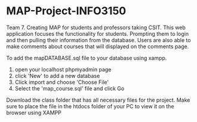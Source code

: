 # MAP-Project-INFO3150
Team 7. Creating MAP for students and professors taking CSIT.
This web application focuses the functionality for students. Prompting them to login and then pulling their information from the database. Users are also able to make comments about courses that will displayed on the comments page. 


To add the mapDATABASE.sql file to your database using xampp.
  1. open your localhost phpmyadmin page
  2. click 'New' to add a new database
  3. Click import and choose 'Choose File'
  4. Select the 'map_course.sql' file and click Go

Download the class folder that has all necessary files for the project. 
Make sure to place the file in the htdocs folder of your PC to view it on the browser using XAMPP
